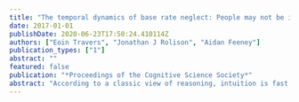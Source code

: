 ```yaml
---
title: "The temporal dynamics of base rate neglect: People may not be intuitive statisticians after all"
date: 2017-01-01
publishDate: 2020-06-23T17:50:24.410114Z
authors: ["Eoin Travers", "Jonathan J Rolison", "Aidan Feeney"]
publication_types: ["1"]
abstract: ""
featured: false
publication: "*Proceedings of the Cognitive Science Society*"
abstract: "According to a classic view of reasoning, intuition is fast and effortless but fallible, while reflection is slow and effortful, but reliable. Biases, therefore, emerge when a reasoner’s intuitions are systematically wrong and they fail to recognise the need to reflect on them. Recent evidence, however, suggests that people are to some degree aware when their intuitions are wrong, leading to slower responses, and reduced confidence. A possible explanation for this is that our intuitions actually cue multiple conflicting responses, including the correct one, but the wrong one dictates our behaviour unless we consciously detect and resolve this conflict. Here, we tested this explanation using base rate neglect problems, commonly used to assess conflict in reasoning, and recording participants’ mouse cursor movements as they chose between possible answers to the problems under time pressure. Descriptions affected both participants’ early mouse movements and ultimate responses, and interfered with their use of the base rates, while base rates rarely interfered with participants’ use of descriptions, and when they did their influence was at a later point in time. Thus, despite suggestive findings elsewhere, our results support the classic of view reasoning about these problems."
---
```


